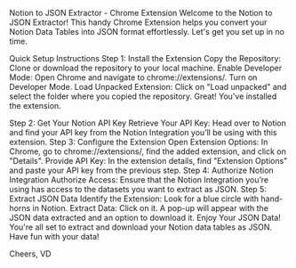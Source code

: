 Notion to JSON Extractor - Chrome Extension
Welcome to the Notion to JSON Extractor! This handy Chrome Extension helps you convert your Notion Data Tables into JSON format effortlessly. Let's get you set up in no time.

Quick Setup Instructions
Step 1: Install the Extension
Copy the Repository: Clone or download the repository to your local machine.
Enable Developer Mode: Open Chrome and navigate to chrome://extensions/. Turn on Developer Mode.
Load Unpacked Extension: Click on "Load unpacked" and select the folder where you copied the repository.
Great! You've installed the extension.

Step 2: Get Your Notion API Key
Retrieve Your API Key: Head over to Notion and find your API key from the Notion Integration you’ll be using with this extension.
Step 3: Configure the Extension
Open Extension Options: In Chrome, go to chrome://extensions/, find the added extension, and click on "Details".
Provide API Key: In the extension details, find "Extension Options" and paste your API key from the previous step.
Step 4: Authorize Notion Integration
Authorize Access: Ensure that the Notion Integration you’re using has access to the datasets you want to extract as JSON.
Step 5: Extract JSON Data
Identify the Extension: Look for a blue circle with hand-horns in Notion.
Extract Data: Click on it. A pop-up will appear with the JSON data extracted and an option to download it.
Enjoy Your JSON Data!
You're all set to extract and download your Notion data tables as JSON. Have fun with your data!

Cheers,
VD